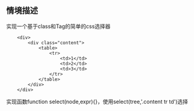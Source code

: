 ## 情境描述
实现一个基于class和Tag的简单的css选择器
```
    <div>
        <div class="content">
            <table>
                <tr>
                    <td>1</td>
                    <td>2</td>
                    <td>3</td>
                </tr>
            </table>
        </div>
    </div>
```
实现函数function select(node,expr){}，使用select(tree,'.content tr td')选择